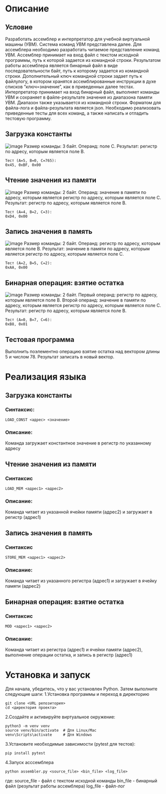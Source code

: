 # Описание
## Условие
Разработать ассемблер и интерпретатор для учебной виртуальной машины
(УВМ). Система команд УВМ представлена далее.
Для ассемблера необходимо разработать читаемое представление команд
УВМ. Ассемблер принимает на вход файл с текстом исходной программы, путь к
которой задается из командной строки. Результатом работы ассемблера является
бинарный файл в виде последовательности байт, путь к которому задается из
командной строки. Дополнительный ключ командной строки задает путь к файлулогу, в котором хранятся ассемблированные инструкции в духе списков
“ключ=значение”, как в приведенных далее тестах.
Интерпретатор принимает на вход бинарный файл, выполняет команды УВМ
и сохраняет в файле-результате значения из диапазона памяти УВМ. Диапазон
также указывается из командной строки.
Форматом для файла-лога и файла-результата является json.
Необходимо реализовать приведенные тесты для всех команд, а также
написать и отладить тестовую программу.
## Загрузка константы 
![image](https://github.com/user-attachments/assets/7237cf2c-e775-4a89-ba7f-12e5fc142c85)
Размер команды: 3 байт. Операнд: поле C. Результат: регистр по адресу,
которым является поле B.
```
Тест (A=5, B=0, C=765):
0x45, 0xBF, 0x00
```
## Чтение значения из памяти
![image](https://github.com/user-attachments/assets/0d00f9a7-9506-44f1-948d-0a91019522be)
Размер команды: 2 байт. Операнд: значение в памяти по адресу, которым
является регистр по адресу, которым является поле C. Результат: регистр по
адресу, которым является поле B.
```
Тест (A=4, B=2, C=3):
0xD4, 0x00
```
## Запись значения в память
![image](https://github.com/user-attachments/assets/4a906d45-6e6e-4dab-b0ee-eed919d8e2d2)
Размер команды: 2 байт. Операнд: регистр по адресу, которым является поле
B. Результат: значение в памяти по адресу, которым является регистр по адресу,
которым является поле C.
```
Тест (A=2, B=5, C=2):
0xAA, 0x00
```
## Бинарная операция: взятие остатка
![image](https://github.com/user-attachments/assets/c9bcfcd1-c172-4659-acf7-f09207fa59ce)
Размер команды: 2 байт. Первый операнд: регистр по адресу, которым
является поле B. Второй операнд: значение в памяти по адресу, которым является
регистр по адресу, которым является поле C. Результат: регистр по адресу,
которым является поле B.
```
Тест (A=0, B=7, C=6):
0xB8, 0x01
```
## Тестовая программа
Выполнить поэлементно операцию взятие остатка над вектором длины 5 и
числом 78. Результат записать в новый вектор.
# Реализация языка
## Загрузка константы
### Синтаксис:
```
LOAD_CONST <адрес> <значение>
```
### Описание: 
Команда загружает константное значение в регистр по указанному адресу
## Чтение значения из памяти
### Синтаксис
```
LOAD_MEM <адрес1> <адрес2>
```
### Описание:
Команда читает из указанной ячейки памяти (адрес2) и загружает в регистр (адрес1)
## Запись значения в память
### Синтаксис
```
STORE_MEM <адрес1> <адрес2>
```
### Описание:
Команда читает из указанного регистра (адрес1) и загружает в ячейку памяти (адрес2)
## Бинарная операция: взятие остатка
### Синтаксис
```
MOD <адрес1> <адрес2>
```
### Описание:
Команда читает из регистра (адрес1) и ячейки памяти (адрес2), выполнение операции остатка, и запись в регистр (адрес1)
# Установка и запуск
Для начала, убедитесь, что у вас установлен Python. Затем выполните следующие шаги:
  1.Установка программы и переход в директорию
  ```
  git clone <URL репозитория>
  cd <директория проекта>
  ```
  2.Создайте и активируйте виртуальное окружение:
  ```
  python3 -m venv venv
  source venv/bin/activate  # Для Linux/Mac
  venv\Scripts\activate     # Для Windows
  ```
  3.Установите необходимые зависимости (pytest для тестов):
  ```
  pip install pytest
  ```
  4.Запуск асссемблера
  ```
  python assembler.py <source_file> <bin_file> <log_file>
  ```
  где:
    source_file - файл с текстом исходной команды
    bin_file - бинарный файл (результат работы ассемблера)
    log_file - файл-лог
